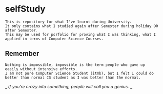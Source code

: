# selfStudy
    This is repository for what I've learnt during University.
    It only contains what I studied again after Semester during holiday OR after Semester.
    This may be used for porfolio for proving what I was thinking, what I applied in terms of Computer Science Courses.

## Remember
    Nothing is impossible, impossible is the term people who gave up easily without intensive efforts.
    I am not pure Computer Science Student (itmb), but I felt I could do better than normal CS student as I was better than the normal.

_    _If you're crazy into something, people will call you a genius._
_
